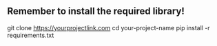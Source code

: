 ## Remember to install the required library!

git clone https://yourprojectlink.com
cd your-project-name
pip install -r requirements.txt
